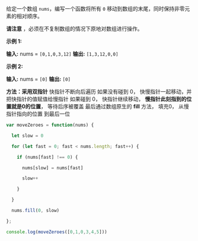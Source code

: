 给定一个数组 `nums`，编写一个函数将所有 `0` 移动到数组的末尾，同时保持非零元素的相对顺序。

**请注意** ，必须在不复制数组的情况下原地对数组进行操作。

**示例 1:**

**输入:** nums = `[0,1,0,3,12]`
**输出:** `[1,3,12,0,0]`

**示例 2:**

**输入:** nums = `[0]`
**输出:** `[0]`

**方法：采用双指针**
快指针不断向后遍历 如果没有碰到 0， 快慢指针一起移动，并把快指针的值赋值给慢指针 如果碰到 0， 快指针继续移动， **慢指针此刻指到的位置就是0的位置**， 等待后序被覆盖 最后通过数组原生的 **fill** 方法， 填充0， 从慢指针指向的位置 到最后一位

```javascript
var moveZeroes = function(nums) {

  let slow = 0

  for (let fast = 0; fast < nums.length; fast++) {

    if (nums[fast] !== 0) {

      nums[slow] = nums[fast]

      slow++

    }

  }                                  

  nums.fill(0, slow)

};

console.log(moveZeroes([0,1,0,3,4,5]))
```
